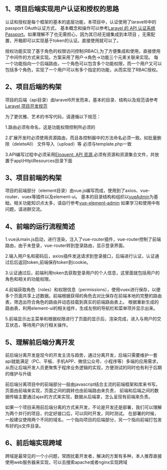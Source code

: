 ## 1、项目后端实现用户认证和授权的思路
认证和授权是每个框架的基本的底层功能，本项目中，认证使用了laravel6中的passport OAuth认证方式，
基本概念和操作可以参考[Laravel 的 API 认证系统 Passport](https://d.laravel-china.org/docs/5.5/passport)。如果理解不了也无需担心，因为其已经无缝集成到本项目
，无需配置，开箱即可以实现基于token的认证。直接使用就可以了。

授权功能实现了基于角色的权限访问控制(RBAC),为了方便集成和使用，直接使用了中间件的方式来实现。方案采用了用户->角色->功能三个元素关联来实现。
每一个功能指向一个后端路由，一个角色可以包含多个功能权限，而一个用户又可以包括多个角色，实现了一个用户可以有多个指定的功能，从而实现了RBAC授权。

## 2、项目后端的构架
项目的后端（api目录）由laravel6开发而来，基本的目录、结构以及规范请参考[Laravel 项目开发规范](https://laravel-china.org/courses/laravel-specification)

为了更优雅、艺术的书写代码，请遵循以下规范：

1.路由必须有命名，这是功能权限控制所必须的

2.扩展开发时必须使用资源路由，而且各控制器中的方法命名必须一致。如批量删除（deleteAll） 文件导入（upload）等  必须与template.php一致

3.API编写过程中必须采用[Eloquent: API 资源](https://d.laravel-china.org/docs/5.5/eloquent-resources),必须有资源和资源集合文件，并放置于app\Http\Resources目录下面


## 3、项目前端的构架
项目的前端部分（element目录）由vue.js编写而成，使用到了axios、vue-router、vuex等插件以及element-ui。
基本的目录结构和组织以[vueAdmin](https://github.com/PanJiaChen/vueAdmin-template)为基础，相关功能知识点太多，请自行参考[vue-element-admin](https://panjiachen.github.io/vue-element-admin-site/#/zh-cn/)
如果学习和使用中有问题，请进群交流。

## 4、前端的运行流程简述

1.vue从main.js启动，进行渲染，注入了vue-router插件，vue-router控制了前端路由，由于未登录，vue-router转到登录路由，显示登录界面。

2.输入用户名和密码后，axios插件发送请求到登录接口，后端进行认证，认证通过后后返回token,前端保存token到cookie。

3.认证通过后，前端利用token去获取登录用户的个人信息，这里面就包括用户的角色和相关的功能权限。

4.前端获取角色（roles）和权限信息（permissions），使用vuex进行保存，以便多个页面共享上述数据。前端根据获得的角色去对比保存在前端本地的完整的路由表，筛选出符合角色的路由并动态挂载到真实的前端路由表上。
根据重新生成的路由表，利用element-ui的相关组件，生成左侧的导航栏和菜单项并显示出来。

5.前端显示出主菜单和根据权限进行了页面的显示后，渲染完成，进入与用户的交互状态，等待用户执行相关操作。

## 5、理解前后端分离开发
前后端分离开发是现今的开发主流与趋势，通过分离开发，后端只需要维护一套api就能满足（PC、平板、手机APP、微信公众号、小程序等）多端的应用需求，
从而让后端开发人员更聚焦于程序业务逻辑的实现，方便测试的同时也有利于后期的维护与升级

前后端分离项目中的前端部分一般由javascript结合主流的前端框架和库来书写。页面由前端来实现，页面之间的跳转也由前端路由来负责，
前端和后端之间的数据传输主要通过ajax的方式来实现，数据从后端拿，怎么呈现有前端来负责。

如果一个项目采用前后端分离的方式来开发，不论是开发还是部署，我们可以理解为两个并行的项目，约定好接口后，可以同时开发，同时测试。
在部署的时候，一般建议使用两个不同的域名，一个指向项目的后端部分，另一个指向前端打包发布好的js文件目录。

## 6、前后端实现跨域
跨域是最常见的一个小问题，常困扰着开发者，解决的方案有多种，本人推荐直接使用web服务器来实现，可以去搜索apache或者nginx实现跨域



